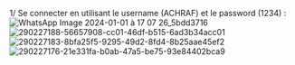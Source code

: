 1/ Se connecter en utilisant le username (ACHRAF) et le password (1234) :
 ![WhatsApp Image 2024-01-01 à 17 07 26_5bdd3716](https://github.com/achrafnaajou/Activit-Pratique-N-5-Angular-Framework-/assets/129404502/a7890e99-f045-4079-965c-0fe648859c81)
![290227188-56657908-cc01-46df-b515-6ad3b34acc01](https://github.com/achrafnaajou/Activit-Pratique-N-5-Angular-Framework-/assets/129404502/2c56465f-27a0-4dad-aad1-f4f594489c00)
![290227183-8bfa25f5-9295-49d2-8fd4-8b25aae45ef2](https://github.com/achrafnaajou/Activit-Pratique-N-5-Angular-Framework-/assets/129404502/1afb4d92-9209-436f-834c-371d374095be)
![290227176-21e331fa-b0ab-47a5-be75-93e84402bca9](https://github.com/achrafnaajou/Activit-Pratique-N-5-Angular-Framework-/assets/129404502/f2c526c8-c50e-4c62-ae4f-311ed74f04ba)
